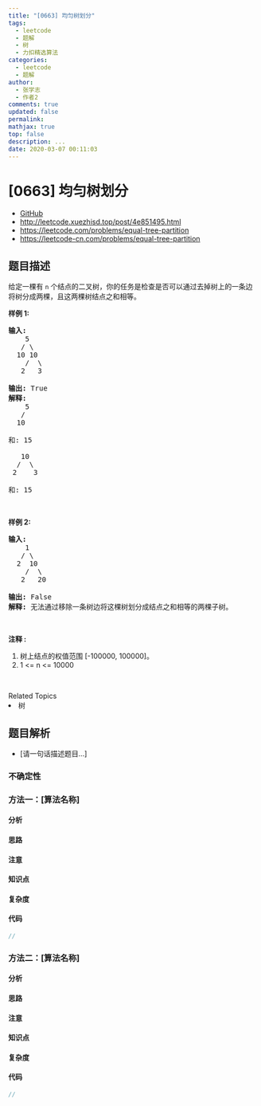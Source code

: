 ```yaml
---
title: "[0663] 均匀树划分"
tags:
  - leetcode
  - 题解
  - 树
  - 力扣精选算法
categories:
  - leetcode
  - 题解
author:
  - 张学志
  - 作者2
comments: true
updated: false
permalink:
mathjax: true
top: false
description: ...
date: 2020-03-07 00:11:03
---
```



# [0663] 均匀树划分
* [GitHub](https://github.com/algoboy101/LeetCodeCrowdsource/tree/master/_posts/QA/%5B0663%5D%20%E5%9D%87%E5%8C%80%E6%A0%91%E5%88%92%E5%88%86.md)
* http://leetcode.xuezhisd.top/post/4e851495.html
* https://leetcode.com/problems/equal-tree-partition
* https://leetcode-cn.com/problems/equal-tree-partition


## 题目描述

<p>给定一棵有 <code>n</code> 个结点的二叉树，你的任务是检查是否可以通过去掉树上的一条边将树分成两棵，且这两棵树结点之和相等。</p>

<p><strong>样例 1:</strong></p>

<pre><strong>输入:</strong>     
    5
   / \
  10 10
    /  \
   2   3

<strong>输出:</strong> True
<strong>解释:</strong> 
    5
   / 
  10
      
和: 15

   10
  /  \
 2    3

和: 15
</pre>

<p>&nbsp;</p>

<p><strong>样例 2:</strong></p>

<pre><strong>输入:</strong>     
    1
   / \
  2  10
    /  \
   2   20

<strong>输出:</strong> False
<strong>解释:</strong> 无法通过移除一条树边将这棵树划分成结点之和相等的两棵子树。
</pre>

<p>&nbsp;</p>

<p><strong>注释 :</strong></p>

<ol>
	<li>树上结点的权值范围 [-100000, 100000]。</li>
	<li>1 &lt;= n &lt;= 10000</li>
</ol>

<p>&nbsp;</p>
<div><div>Related Topics</div><div><li>树</li></div></div>


## 题目解析
* [请一句话描述题目...]

### 不确定性


### 方法一：[算法名称]

#### 分析

#### 思路

#### 注意

#### 知识点

#### 复杂度

#### 代码

```cpp
//
```


### 方法二：[算法名称]

#### 分析

#### 思路

#### 注意

#### 知识点

#### 复杂度

#### 代码

```cpp
//
```


